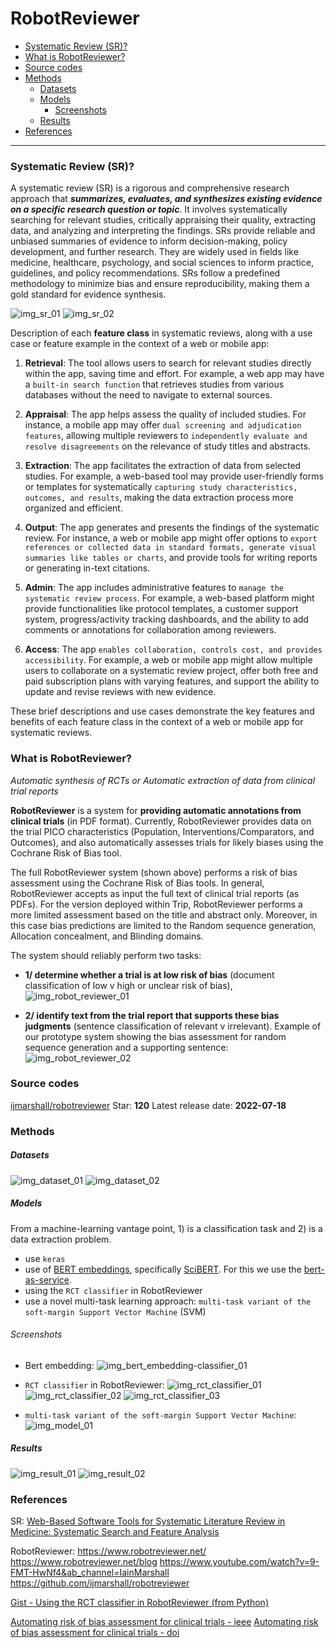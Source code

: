 <!-- markdownlint-disable -->
<h1>RobotReviewer</h1>

- [Systematic Review (SR)?](#systematic-review-sr)
- [What is RobotReviewer?](#what-is-robotreviewer)
- [Source codes](#source-codes)
- [Methods](#methods)
    - [Datasets](#datasets)
    - [Models](#models)
      - [Screenshots](#screenshots)
    - [Results](#results)
- [References](#references)


---
### Systematic Review (SR)?
A systematic review (SR) is a rigorous and comprehensive research approach that ***summarizes, evaluates, and synthesizes existing evidence on a specific research question or topic***. It involves systematically searching for relevant studies, critically appraising their quality, extracting data, and analyzing and interpreting the findings. SRs provide reliable and unbiased summaries of evidence to inform decision-making, policy development, and further research. They are widely used in fields like medicine, healthcare, psychology, and social sciences to inform practice, guidelines, and policy recommendations. SRs follow a predefined methodology to minimize bias and ensure reproducibility, making them a gold standard for evidence synthesis.

![img_sr_01](./img_sr_01.png)
![img_sr_02](./img_sr_02.png)

Description of each **feature class** in systematic reviews, along with a use case or feature example in the context of a web or mobile app:

1. **Retrieval**: The tool allows users to search for relevant studies directly within the app, saving time and effort. For example, a web app may have a `built-in search function` that retrieves studies from various databases without the need to navigate to external sources.

2. **Appraisal**: The app helps assess the quality of included studies. For instance, a mobile app may offer `dual screening and adjudication features`, allowing multiple reviewers to `independently evaluate and resolve disagreements` on the relevance of study titles and abstracts.

3. **Extraction**: The app facilitates the extraction of data from selected studies. For example, a web-based tool may provide user-friendly forms or templates for systematically `capturing study characteristics, outcomes, and results`, making the data extraction process more organized and efficient.

4. **Output**: The app generates and presents the findings of the systematic review. For instance, a web or mobile app might offer options to `export references or collected data in standard formats, generate visual summaries like tables or charts`, and provide tools for writing reports or generating in-text citations.

5. **Admin**: The app includes administrative features to `manage the systematic review process`. For example, a web-based platform might provide functionalities like protocol templates, a customer support system, progress/activity tracking dashboards, and the ability to add comments or annotations for collaboration among reviewers.

6. **Access**: The app `enables collaboration, controls cost, and provides accessibility`. For example, a web or mobile app might allow multiple users to collaborate on a systematic review project, offer both free and paid subscription plans with varying features, and support the ability to update and revise reviews with new evidence.

These brief descriptions and use cases demonstrate the key features and benefits of each feature class in the context of a web or mobile app for systematic reviews.


### What is RobotReviewer?
*Automatic synthesis of RCTs or Automatic extraction of data from clinical trial reports*

**RobotReviewer** is a system for **providing automatic annotations from clinical trials** (in PDF format). Currently, RobotReviewer provides data on the trial PICO characteristics (Population, Interventions/Comparators, and Outcomes), and also automatically assesses trials for likely biases using the Cochrane Risk of Bias tool.

The full RobotReviewer system (shown above) performs a risk of bias assessment using the Cochrane Risk of Bias tools. In general, RobotReviewer accepts as input the full text of clinical trial reports (as PDFs). For the version deployed within Trip, RobotReviewer performs a more limited assessment based on the title and abstract only. Moreover, in this case bias predictions are limited to the Random sequence generation, Allocation concealment, and Blinding domains.

The system should reliably perform two tasks:
- **1/ determine whether a trial is at low risk of bias** (document classification
of low v high or unclear risk of bias),
![img_robot_reviewer_01](./img_robot_reviewer_01.png)

- **2/ identify text from the trial report that supports these bias judgments** (sentence classification of relevant v irrelevant). Example of our prototype system showing the bias assessment for random sequence generation and a supporting sentence:
![img_robot_reviewer_02](./img_robot_reviewer_02.png)


### Source codes
[ijmarshall/robotreviewer]([https://](https://github.com/ijmarshall/robotreviewer))
Star: **120**
Latest release date: **2022-07-18**


### Methods

##### Datasets
![img_dataset_01](./img_dataset_01.png)
![img_dataset_02](./img_dataset_02.png)

##### Models
From a machine-learning vantage point, 1) is a classification task and 2) is a data extraction problem.
- use `keras`
- use of [BERT embeddings](https://arxiv.org/pdf/1810.04805.pdf), specifically [SciBERT](https://github.com/allenai/scibert). For this we use the [bert-as-service](https://github.com/hanxiao/bert-as-service).
- using the `RCT classifier` in RobotReviewer
- use a novel multi-task learning approach: `multi-task variant of the soft-margin Support Vector Machine` (SVM)

###### Screenshots
- Bert embedding:
![img_bert_embedding-classifier_01](./img_bert_embedding.png)

- `RCT classifier` in RobotReviewer:
![img_rct_classifier_01](./img_rct_classifier_01.png)
![img_rct_classifier_02](./img_rct_classifier_02.jpg)
![img_rct_classifier_03](./img_rct_classifier_03.png)

- `multi-task variant of the soft-margin Support Vector Machine`:
![img_model_01](./img_model_01.png)

##### Results
![img_result_01](./img_result_01.png)
![img_result_02](./img_result_01.png)



### References

SR:
[Web-Based Software Tools for Systematic Literature Review in Medicine: Systematic Search and Feature Analysis](https://medinform.jmir.org/2022/5/e33219)

RobotReviewer:
https://www.robotreviewer.net/
https://www.robotreviewer.net/blog
https://www.youtube.com/watch?v=9-FMT-HwNf4&ab_channel=IainMarshall
https://github.com/ijmarshall/robotreviewer

[Gist - Using the RCT classifier in RobotReviewer (from Python)](https://gist.github.com/bwallace/beebf6d7bbacfbb91704f66c28dcc537)

[Automating risk of bias assessment for clinical trials - ieee](https://ieeexplore.ieee.org/document/7104094)
[Automating risk of bias assessment for clinical trials - doi](https://dl.acm.org/doi/10.1145/2649387.2649406)

